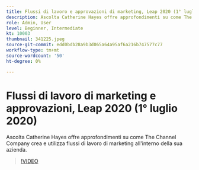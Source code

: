 ```yaml
---
title: Flussi di lavoro e approvazioni di marketing, Leap 2020 (1° luglio 2020)
description: Ascolta Catherine Hayes offre approfondimenti su come The Channel Company crea e utilizza flussi di lavoro di marketing all'interno della sua azienda.
role: Admin, User
level: Beginner, Intermediate
kt: 10003
thumbnail: 341225.jpeg
source-git-commit: edd0bdb28a9b3d065a64a95af6a216b747577c77
workflow-type: tm+mt
source-wordcount: '50'
ht-degree: 0%

---
```


# Flussi di lavoro di marketing e approvazioni, Leap 2020 (1° luglio 2020)

Ascolta Catherine Hayes offre approfondimenti su come The Channel Company crea e utilizza flussi di lavoro di marketing all&#39;interno della sua azienda.

>[!VIDEO](https://video.tv.adobe.com/v/341225/?quality=12&learn=on)
